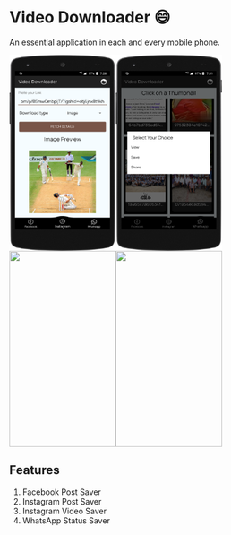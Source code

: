 # Video Downloader :smile:
An essential application in each and every mobile phone.

<img align="left" width="190" height="350" src="https://github.com/capturemathan/VideoDownloader/blob/master/Screenshots/Instagram.png">
<img align="center" width="190" height="350" src="https://github.com/capturemathan/VideoDownloader/blob/master/Screenshots/Whatsapp.png">
<img align="left" width="190" height="350" src="https://github.com/capturemathan/VideoDownloader/blob/master/Screenshots/Facebook.png">
<img align="center" width="190" height="350" src="https://github.com/capturemathan/VideoDownloader/blob/master/Screenshots/About.png">

## Features
1. Facebook Post Saver</br>
2. Instagram Post Saver</br>
3. Instagram Video Saver</br>
4. WhatsApp Status Saver
